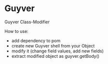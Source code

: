 # Guyver
Guyver Class-Modifier

How to use:

- add dependency to pom
- create new Guyver<T> shell from your Object
- modify it (change field values, add new fields)
- extract modified object as guyver.getBody()
